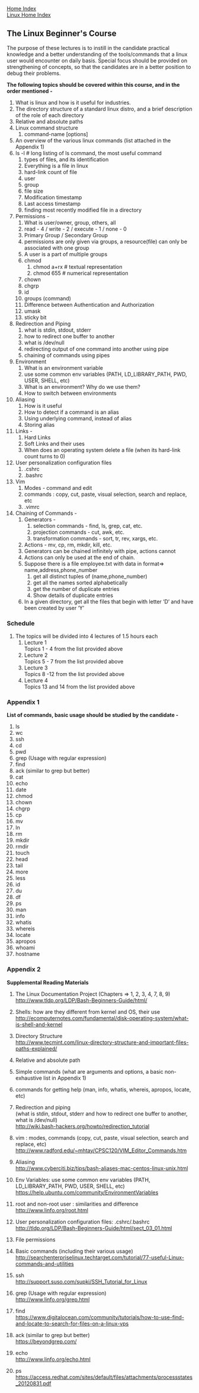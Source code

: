 [Home Index](/README.md)  
[Linux Home Index](/linux/index.md)  

## The Linux Beginner's Course 

The purpose of these lectures is to instill in the candidate practical knowledge and a better understanding of the tools/commands that a linux user would encounter on daily basis. 
Special focus should be provided on strengthening of concepts, so that the candidates are in a better position to debug their problems.


**The following topics should be covered within this course, and in the order mentioned -**  
1. What is linux and how is it useful for industries.  
1. The directory structure of a standard linux distro, and a brief description of the role of each directory  
1. Relative and absolute paths  
1. Linux command structure  
    1. command-name [options] <source> <target>  
1. An overview of the various linux commands (list attached in the Appendix 1)  
1. ls -l     # long listing of ls command, the most useful command
    1. types of files, and its identification
    1. Everything is a file in linux
    1. hard-link count of file
    1. user
    1. group
    1. file size
    1. Modification timestamp
    1. Last access timestamp
    1. finding most recently modified file in a directory
1. Permissions - 
    1. What is user/owner, group, others, all
    1. read - 4 / write - 2 / execute - 1 / none - 0
    1. Primary Group / Secondary Group
    1. permissions are only given via groups, a resource(file) can only be associated with one group
    1. A user is a part of multiple groups
    1. chmod
        1. chmod a+rx   # textual representation
        1. chmod 655    # numerical representation
    1. chown
    1. chgrp
    1. id
    1. groups (command)
    1. Difference between Authentication and Authorization
    1. umask 
    1. sticky bit
1. Redirection and Piping
    1. what is stdin, stdout, stderr
    1. how to redirect one buffer to another
    1. what is /dev/null
    1. redirecting output of one command into another using pipe
    1. chaining of commands using pipes
1. Environment
    1. What is an environment variable
    1. use some common env variables (PATH, LD_LIBRARY_PATH, PWD, USER, SHELL, etc)
    1. What is an environment? Why do we use them?
    1. How to switch between environments
1. Aliasing
    1. How is it useful
    1. How to detect if a command is an alias
    1. Using underlying command, instead of alias
    1. Storing alias
1. Links -
    1. Hard Links 
    1. Soft Links and their uses
    1. When does an operating system delete a file (when its hard-link count turns to 0)
1. User personalization configuration files
    1. .cshrc
    1. .bashrc
1. Vim
    1. Modes - command and edit
    1. commands : copy, cut, paste, visual selection, search and replace, etc
    1. .vimrc
1. Chaining of Commands -
    1. Generators - 
        1. selection commands - find, ls, grep, cat, etc.
        1. projection commands - cut, awk, etc.
        1. transformation commands - sort, tr, rev, xargs, etc.
    1. Actions - mv, cp, rm, mkdir, kill, etc.
    1. Generators can be chained infinitely with pipe, actions cannot
    1. Actions can only be used at the end of chain.
    1. Suppose there is a file employee.txt with data in format=> name,address,phone_number
        1. get all distinct tuples of (name,phone_number)
        1. get all the names sorted alphabetically
        1. get the number of duplicate entries
        1. Show details of duplicate entries
    1. In a given directory, get all the files that begin with letter ‘D’ and have been created by user ‘Y’


### Schedule
1. The topics will be divided into 4 lectures of 1.5 hours each
    1. Lecture 1  
	  Topics 1 - 4 from the list provided above
    1. Lecture 2  
    Topics 5 - 7 from the list provided above
    1. Lecture 3  
    Topics 8 -12 from the list provided above
    1. Lecture 4  
    Topics 13 and 14 from the list provided above















### Appendix 1
**List of commands, basic usage should be studied by the candidate -**
1. ls
1. wc
1. ssh 
1. cd
1. pwd
1. grep (Usage with regular expression) 
1. find
1. ack (similar to grep but better)
1. cat
1. echo
1. date
1. chmod
1. chown
1. chgrp
1. cp
1. mv
1. ln
1. rm
1. mkdir
1. rmdir
1. touch
1. head
1. tail
1. more
1. less
1. id
1. du
1. df
1. ps
1. man
1. info
1. whatis
1. whereis
1. locate
1. apropos
1. whoami
1. hostname


### Appendix 2
**Supplemental Reading Materials**

1. The Linux Documentation Project (Chapters => 1, 2, 3, 4, 7, 8, 9)  
http://www.tldp.org/LDP/Bash-Beginners-Guide/html/

1. Shells: how are they different from kernel and OS, their use  
http://ecomputernotes.com/fundamental/disk-operating-system/what-is-shell-and-kernel

1. Directory Structure  
http://www.tecmint.com/linux-directory-structure-and-important-files-paths-explained/

1. Relative and absolute path

1. Simple commands (what are arguments and options, a basic non-exhaustive list in Appendix 1)  

1. commands for getting help (man, info, whatis, whereis, apropos, locate, etc)

1. Redirection and piping  
(what is stdin, stdout, stderr and how to redirect one buffer to another, what is /dev/null)  
http://wiki.bash-hackers.org/howto/redirection_tutorial  

1. vim : modes, commands (copy, cut, paste, visual selection, search and replace, etc)  
http://www.radford.edu/~mhtay/CPSC120/VIM_Editor_Commands.htm

1. Aliasing  
http://www.cyberciti.biz/tips/bash-aliases-mac-centos-linux-unix.html

1. Env Variables: use some common env variables (PATH, LD_LIBRARY_PATH, PWD, USER, SHELL, etc)  
https://help.ubuntu.com/community/EnvironmentVariables

1. root and non-root user : similarities and difference  
http://www.linfo.org/root.html


1. User personalization configuration files: .cshrc/.bashrc  
http://tldp.org/LDP/Bash-Beginners-Guide/html/sect_03_01.html

1. File permissions

1. Basic commands (including their various usage)  
http://searchenterpriselinux.techtarget.com/tutorial/77-useful-Linux-commands-and-utilities

1. ssh  
http://support.suso.com/supki/SSH_Tutorial_for_Linux

1. grep (Usage with regular expression)  
http://www.linfo.org/grep.html

1. find  
https://www.digitalocean.com/community/tutorials/how-to-use-find-and-locate-to-search-for-files-on-a-linux-vps

1. ack (similar to grep but better)  
https://beyondgrep.com/

1. echo  
http://www.linfo.org/echo.html

1. ps  
https://access.redhat.com/sites/default/files/attachments/processstates_20120831.pdf
